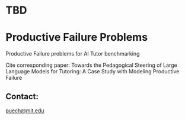 # TBD

# Productive Failure Problems
Productive Failure problems for AI Tutor benchmarking

Cite corresponding paper: Towards the Pedagogical Steering of Large Language Models for Tutoring: A Case Study with Modeling Productive Failure

## Contact:
puech@mit.edu

